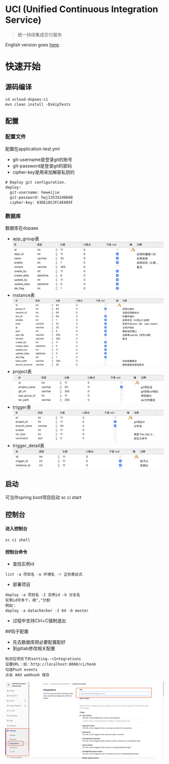 # UCI (Unified Continuous Integration Service)
> 统一持续集成交付服务

English version goes [here](README.md).

# 快速开始

## 源码编译
```
cd xcloud-dopaas-ci
mvn clean install -DskipTests 
```

## 配置

### 配置文件
配置在application-test.yml

- git-username是登录git的账号
- git-password是登录git的密码
- cipher-key是用来加解密私钥的
```
# Deploy git configuration.
deploy:
  git-username: heweijie
  git-password: hwj13535248668
  cipher-key: 03DE18C2FC4E605F
```

### 数据库
数据库在dopaas
- app_group表
![app_group表](shots/app_group.png)
- instance表
![instance表](shots/instance.png)
- project表
![project表](shots/project.png)
- trigger表
![trigger表](shots/trigger.png)
- trigger_detail表
![trigger_detail表](shots/trigger_detail.png)


## 启动
可当作spring boot项目启动
sc ci start

## 控制台 

#### 进入控制台
```
sc ci shell
```
#### 控制台命令
- 查找实例id
```
list -a 项目名 -e 环境名 -r 正则表达式
```
- 部署项目
```
deploy -a 项目名 -I 实例id -b 分支名
实例id可多个，用","分割
例如：
deploy -a datachecker -I 64 -b master
```
- 过程中支持Ctrl+C强制退出


##钩子配置 
- 先去数据库把必要配置配好
- 到gitlab修改相关配置
```
到对应项目下的setting-->Integrations
设置URL：如：http://localhost:8080/ci/hook
勾选Push events
点击 Add webhook 保存
```
![gitlab01](shots/gitlab01.png)


